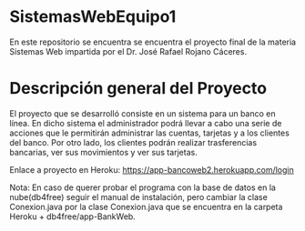# SistemasWebEquipo1
En este repositorio se encuentra se encuentra el proyecto final de la materia Sistemas Web impartida por el Dr. José Rafael Rojano Cáceres.

# Descripción general del Proyecto 
El proyecto que se desarrolló consiste en un sistema para un banco en línea. En dicho sistema el administrador podrá llevar a cabo una serie de acciones que le permitirán administrar las cuentas, tarjetas y a los clientes del banco. Por otro lado, los clientes podrán realizar trasferencias bancarias, ver sus movimientos y ver sus tarjetas.

Enlace a proyecto en Heroku:
https://app-bancoweb2.herokuapp.com/login

Nota: En caso de querer probar el programa con la base de datos en la nube(db4free) seguir el manual de instalación, pero cambiar la clase Conexion.java por la clase Conexion.java que se encuentra en la carpeta Heroku + db4free/app-BankWeb.

